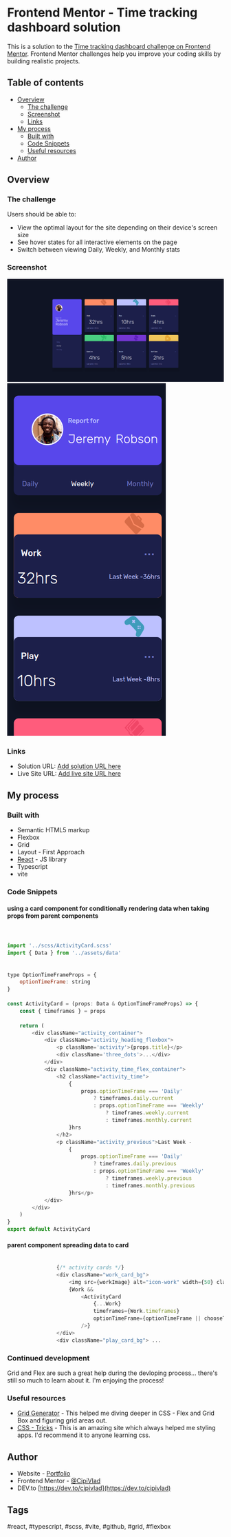 # Frontend Mentor - Time tracking dashboard solution

This is a solution to the [Time tracking dashboard challenge on Frontend Mentor](https://www.frontendmentor.io/challenges/time-tracking-dashboard-UIQ7167Jw). Frontend Mentor challenges help you improve your coding skills by building realistic projects. 

## Table of contents

- [Overview](#overview)
  - [The challenge](#the-challenge)
  - [Screenshot](#screenshot)
  - [Links](#links)
- [My process](#my-process)
  - [Built with](#built-with)
  - [Code Snippets](#code-snippets)
  - [Useful resources](#useful-resources)
- [Author](#author)


## Overview

### The challenge

Users should be able to:

- View the optimal layout for the site depending on their device's screen size
- See hover states for all interactive elements on the page
- Switch between viewing Daily, Weekly, and Monthly stats

### Screenshot

![desktop](./public/screenshot_desktop.png)
![mobile](./public/screenshot_mobile.png)

### Links

- Solution URL: [Add solution URL here](https://your-solution-url.com)
- Live Site URL: [Add live site URL here](https://cipivlad.github.io/time_tracking_dashboard/)

## My process

### Built with

- Semantic HTML5 markup
- Flexbox
- Grid
- Layout - First Approach
- [React](https://react.dev) - JS library
- Typescript
- vite


### Code Snippets

#### using a card component for conditionally rendering data when taking props from parent components

```js


import '../scss/ActivityCard.scss'
import { Data } from '../assets/data'


type OptionTimeFrameProps = {
    optionTimeFrame: string
}

const ActivityCard = (props: Data & OptionTimeFrameProps) => {
    const { timeframes } = props

    return (
        <div className="activity_container">
            <div className="activity_heading_flexbox">
                <p className='activity'>{props.title}</p>
                <div className='three_dots'>...</div>
            </div>
            <div className="activity_time_flex_container">
                <h2 className="activity_time">
                    {
                        props.optionTimeFrame === 'Daily'
                            ? timeframes.daily.current
                            : props.optionTimeFrame === 'Weekly'
                                ? timeframes.weekly.current
                                : timeframes.monthly.current
                    }hrs
                </h2>
                <p className="activity_previous">Last Week -
                    {
                        props.optionTimeFrame === 'Daily'
                            ? timeframes.daily.previous
                            : props.optionTimeFrame === 'Weekly'
                                ? timeframes.weekly.previous
                                : timeframes.monthly.previous
                    }hrs</p>
            </div>
        </div>
    )
}
export default ActivityCard
```
#### parent component spreading data to card

```js

                {/* activity cards */}
                <div className="work_card_bg">
                    <img src={workImage} alt="icon-work" width={50} className='activity_image_position' />
                    {Work &&
                        <ActivityCard
                            {...Work}
                            timeframes={Work.timeframes}
                            optionTimeFrame={optionTimeFrame || chooseTimeFrame[0]}
                        />}
                </div>
                <div className="play_card_bg"> ...
```


### Continued development

Grid and Flex are such a great help during the devloping process... there's still so much to learn about it. I'm enjoying the process!

### Useful resources

- [Grid Generator](https://grid.layoutit.com/) - This helped me diving deeper in CSS - Flex and Grid Box and figuring grid areas out.
- [CSS - Tricks](https://css-tricks.com/) - This is an amazing site which always helped me styling apps. I'd recommend it to anyone learning css.


## Author

- Website - [Portfolio](https://cipivlad.github.io/myportfoliosite/)
- Frontend Mentor - [@CipiVlad](https://www.frontendmentor.io/profile/CipiVlad)
- DEV.to [https://dev.to/cipivlad](https://dev.to/cipivlad)

## Tags

#react, #typescript, #scss, #vite, #github, #grid, #flexbox